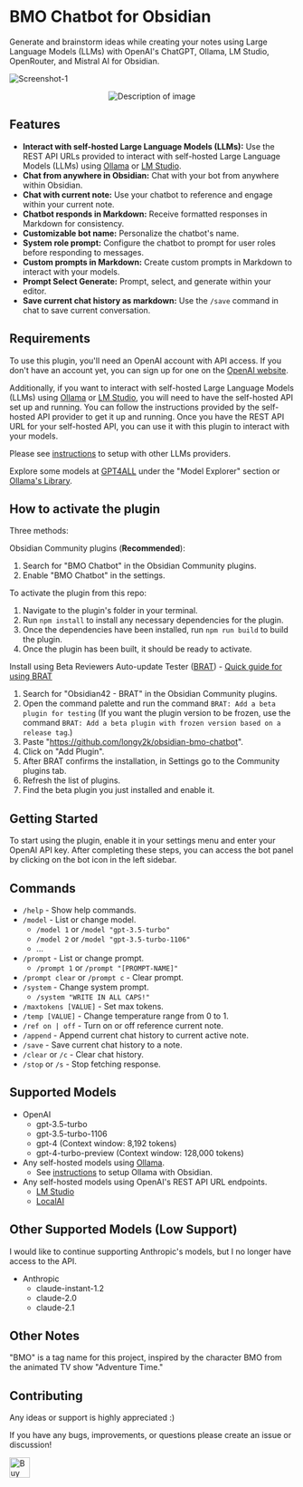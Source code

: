 # BMO Chatbot for Obsidian
Generate and brainstorm ideas while creating your notes using Large Language Models (LLMs) with OpenAI's ChatGPT, Ollama, LM Studio, OpenRouter, and Mistral AI for Obsidian.

![Screenshot-1](README_images/Screenshot-1.png)
<p align="center">
  <img src="README_images/Screenshot-2.png" alt="Description of image">
</p>

## Features
- **Interact with self-hosted Large Language Models (LLMs):** Use the REST API URLs provided to interact with self-hosted Large Language Models (LLMs) using [Ollama](https://ollama.ai) or [LM Studio](https://lmstudio.ai/).
- **Chat from anywhere in Obsidian:** Chat with your bot from anywhere within Obsidian.
- **Chat with current note:** Use your chatbot to reference and engage within your current note.
- **Chatbot responds in Markdown:** Receive formatted responses in Markdown for consistency.
- **Customizable bot name:** Personalize the chatbot's name.
- **System role prompt:** Configure the chatbot to prompt for user roles before responding to messages.
- **Custom prompts in Markdown:** Create custom prompts in Markdown to interact with your models.
- **Prompt Select Generate:** Prompt, select, and generate within your editor.
- **Save current chat history as markdown:** Use the `/save` command in chat to save current conversation.

## Requirements
To use this plugin, you'll need an OpenAI account with API access. If you don't have an account yet, you can sign up for one on the [OpenAI website](https://platform.openai.com/overview).

Additionally, if you want to interact with self-hosted Large Language Models (LLMs) using [Ollama](https://ollama.ai) or [LM Studio](https://lmstudio.ai/), you will need to have the self-hosted API set up and running. You can follow the instructions provided by the self-hosted API provider to get it up and running. Once you have the REST API URL for your self-hosted API, you can use it with this plugin to interact with your models.

Please see [instructions](https://github.com/longy2k/obsidian-bmo-chatbot/wiki) to setup with other LLMs providers.

Explore some models at [GPT4ALL](https://gpt4all.io/index.html) under the "Model Explorer" section or [Ollama's Library](https://ollama.ai/library).

## How to activate the plugin
Three methods:

Obsidian Community plugins (**Recommended**):
  1. Search for "BMO Chatbot" in the Obsidian Community plugins.
  2. Enable "BMO Chatbot" in the settings.

To activate the plugin from this repo:
  1. Navigate to the plugin's folder in your terminal.
  2. Run `npm install` to install any necessary dependencies for the plugin.
  3. Once the dependencies have been installed, run `npm run build` to build the plugin.
  4. Once the plugin has been built, it should be ready to activate.

Install using Beta Reviewers Auto-update Tester ([BRAT](https://github.com/TfTHacker/obsidian42-brat)) - [Quick guide for using BRAT](https://tfthacker.com/Obsidian+Plugins+by+TfTHacker/BRAT+-+Beta+Reviewer's+Auto-update+Tool/Quick+guide+for+using+BRAT)

1. Search for "Obsidian42 - BRAT" in the Obsidian Community plugins.
2. Open the command palette and run the command `BRAT: Add a beta plugin for testing` (If you want the plugin version to be frozen, use the command `BRAT: Add a beta plugin with frozen version based on a release tag`.)
3. Paste "https://github.com/longy2k/obsidian-bmo-chatbot".
4. Click on "Add Plugin".
5. After BRAT confirms the installation, in Settings go to the Community plugins tab.
6. Refresh the list of plugins.
7. Find the beta plugin you just installed and enable it.

## Getting Started
To start using the plugin, enable it in your settings menu and enter your OpenAI API key. After completing these steps, you can access the bot panel by clicking on the bot icon in the left sidebar.

## Commands
- `/help` - Show help commands.
- `/model` - List or change model.
	- `/model 1` or `/model "gpt-3.5-turbo"`
 	- `/model 2` or `/model "gpt-3.5-turbo-1106"`
    - ...
- `/prompt` - List or change prompt.
	- `/prompt 1` or `/prompt "[PROMPT-NAME]"`
- `/prompt clear` or `/prompt c` - Clear prompt.
- `/system` - Change system prompt.
	- `/system "WRITE IN ALL CAPS!"`
- `/maxtokens [VALUE]` - Set max tokens.
- `/temp [VALUE]` - Change temperature range from 0 to 1.
- `/ref on | off` - Turn on or off reference current note.
- `/append` - Append current chat history to current active note.
- `/save` - Save current chat history to a note.
- `/clear` or `/c` - Clear chat history.
- `/stop` or `/s` - Stop fetching response.

## Supported Models
- OpenAI
  - gpt-3.5-turbo
  - gpt-3.5-turbo-1106
  - gpt-4 (Context window: 8,192 tokens)
  - gpt-4-turbo-preview (Context window: 128,000 tokens)
- Any self-hosted models using [Ollama](https://ollama.ai).
  - See [instructions](https://github.com/longy2k/obsidian-bmo-chatbot/wiki) to setup Ollama with Obsidian.
- Any self-hosted models using OpenAI's REST API URL endpoints.
  - [LM Studio](https://lmstudio.ai/) 
  - [LocalAI](https://github.com/mudler/LocalAI)

## Other Supported Models (Low Support)
I would like to continue supporting Anthropic's models, but I no longer have access to the API.

- Anthropic
  - claude-instant-1.2
  - claude-2.0
  - claude-2.1

## Other Notes
"BMO" is a tag name for this project, inspired by the character BMO from the animated TV show "Adventure Time."

## Contributing
Any ideas or support is highly appreciated :)

If you have any bugs, improvements, or questions please create an issue or discussion!

<a href='https://ko-fi.com/K3K8PNYT8' target='_blank'><img height='36' style='border:0px;height:36px;' src='https://storage.ko-fi.com/cdn/kofi1.png?v=3' border='0' alt='Buy Me a Coffee at ko-fi.com' /></a>

